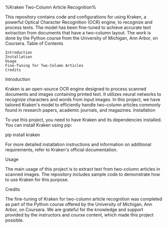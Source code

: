 %Kraken Two-Column Article Recognition%

This repository contains code and configurations for using Kraken, a powerful Optical Character Recognition (OCR) engine, to recognize and process texts. The model has been fine-tuned to achieve accurate text extraction from documents that have a two-column layout. The work is done by the Python course from the University of Michigan, Ann Arbor, on Coursera.
Table of Contents

    Introduction
    Installation
    Usage
    Fine-Tuning for Two-Column Articles
    Credits
    

Introduction

Kraken is an open-source OCR engine designed to process scanned documents and images containing printed text. It utilizes neural networks to recognize characters and words from input images. In this project, we have tailored Kraken's model to efficiently handle two-column articles commonly found in research papers, academic journals, and magazines.
Installation

To use this project, you need to have Kraken and its dependencies installed. You can install Kraken using pip:



pip install kraken

For more detailed installation instructions and information on additional requirements, refer to Kraken's official documentation.

Usage

The main usage of this project is to extract text from two-column articles in scanned images. The repository includes sample code to demonstrate how to use Kraken for this purpose.

Credits

The fine-tuning of Kraken for two-column article recognition was completed as part of the Python course offered by the University of Michigan, Ann Arbor, on Coursera. We are grateful for the knowledge and support provided by the instructors and course content, which made this project possible.
